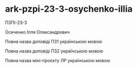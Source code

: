 # ark-pzpi-23-3-osychenko-illia
ПЗПІ-23-3

Осиченко Ілля Олександрович

Повна назва доповіді ПЗ1 українською мовою

Повна назва доповіді ПЗ2 українською мовою

Повна назва міні-проєкту ЛР українською мовою

